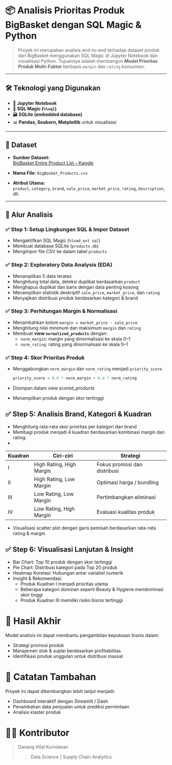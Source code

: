# 📦 Analisis Prioritas Produk BigBasket dengan SQL Magic & Python

> Proyek ini merupakan analisis end-to-end terhadap dataset produk dari BigBasket menggunakan SQL Magic di Jupyter Notebook dan visualisasi Python. Tujuannya adalah membangun **Model Prioritas Produk Multi-Faktor** berbasis `margin` dan `rating` konsumen.

---

## 🛠️ Teknologi yang Digunakan

- 📘 **Jupyter Notebook**
- 🧠 **SQL Magic (`%%sql`)**
- 🗃️ **SQLite (embedded database)**
- 📊 **Pandas, Seaborn, Matplotlib** untuk visualisasi

---

## 📂 Dataset

- **Sumber Dataset:**  
  [BigBasket Entire Product List – Kaggle](https://www.kaggle.com/datasets/surajjha101/bigbasket-entire-product-list-28k-datapoints/data)

- **Nama File:** `BigBasket_Products.csv`
- **Atribut Utama:**  
  `product`, `category`, `brand`, `sale_price`, `market_price`, `rating`, `description`, dll.

---

## 🚀 Alur Analisis

### ✅ Step 1: Setup Lingkungan SQL & Impor Dataset
- Mengaktifkan SQL Magic (`%load_ext sql`)
- Membuat database SQLite (`products.db`)
- Mengimpor file CSV ke dalam tabel `products`

### ✅ Step 2: Exploratory Data Analysis (EDA)
- Menampilkan 5 data teratas
- Menghitung total data, deteksi duplikat berdasarkan `product`
- Menghapus duplikat dan baris dengan data penting kosong
- Menampilkan statistik deskriptif `sale_price`, `market_price`, dan `rating`
- Menyajikan distribusi produk berdasarkan kategori & brand

### ✅ Step 3: Perhitungan Margin & Normalisasi
- Menambahkan kolom `margin = market_price - sale_price`
- Menghitung nilai minimum dan maksimum `margin` dan `rating`
- Membuat **view `normalized_products`** dengan:
  - `norm_margin`: margin yang dinormalisasi ke skala 0–1
  - `norm_rating`: rating yang dinormalisasi ke skala 0–1

### ✅ Step 4: Skor Prioritas Produk
- Menggabungkan `norm_margin` dan `norm_rating` menjadi `priority_score`
  
  ```sql
  priority_score = 0.6 * norm_margin + 0.4 * norm_rating
- Disimpan dalam view scored_products
- Menampilkan produk dengan skor tertinggi

## ✅ Step 5: Analisis Brand, Kategori & Kuadran
- Menghitung rata-rata skor prioritas per kategori dan brand
- Membagi produk menjadi 4 kuadran berdasarkan kombinasi margin dan rating:
- 
| Kuadran | Ciri-ciri                | Strategi                     |
| ------- | ------------------------ | ---------------------------- |
| I       | High Rating, High Margin | Fokus promosi dan distribusi |
| II      | High Rating, Low Margin  | Optimasi harga / bundling    |
| III     | Low Rating, Low Margin   | Pertimbangkan eliminasi      |
| IV      | Low Rating, High Margin  | Evaluasi kualitas produk     |
- Visualisasi scatter plot dengan garis pemisah berdasarkan rata-rata rating & margin

## ✅ Step 6: Visualisasi Lanjutan & Insight
- Bar Chart: Top 10 produk dengan skor tertinggi
- Pie Chart: Distribusi kategori pada Top 20 produk
- Heatmap Korelasi: Hubungan antar variabel numerik
- Insight & Rekomendasi:
  - Produk Kuadran I menjadi prioritas utama
  - Beberapa kategori dominan seperti Beauty & Hygiene mendominasi skor tinggi
  - Produk Kuadran III memiliki risiko bisnis tertinggi

# 📌 Hasil Akhir
Model analisis ini dapat membantu pengambilan keputusan bisnis dalam:
- Strategi promosi produk
- Manajemen stok & suplai berdasarkan profitabilitas
- Identifikasi produk unggulan untuk distribusi massal

# 📝 Catatan Tambahan
Proyek ini dapat dikembangkan lebih lanjut menjadi:
- Dashboard interaktif dengan Streamlit / Dash
- Penambahan data penjualan untuk prediksi permintaan
- Analisis klaster produk

# 👨‍💻 Kontributor
> Danang Hilal Kurniawan
>> Data Science | Supply Chain Analytics



